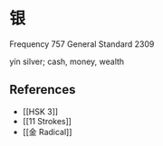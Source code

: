 # 银
Frequency 757
General Standard 2309

yín
silver; cash, money, wealth

## References
- [[HSK 3]]
- [[11 Strokes]]
- [[金 Radical]]